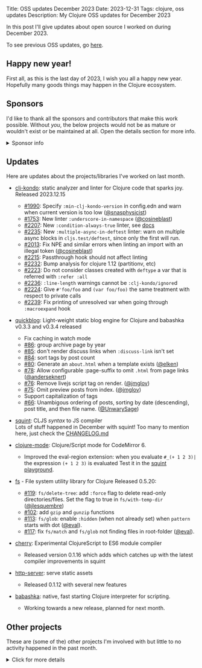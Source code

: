 Title: OSS updates December 2023
Date: 2023-12-31
Tags: clojure, oss updates
Description: My Clojure OSS updates for December 2023

In this post I'll give updates about open source I worked on during December 2023.

To see previous OSS updates, go [here](https://blog.michielborkent.nl/tags/oss-updates.html).

## Happy new year!

First all, as this is the last day of 2023, I wish you all a happy new
year. Hopefully many goods things may happen in the Clojure ecosystem.

## Sponsors

I'd like to thank all the sponsors and contributors that make this work
possible. Without _you_, the below projects would not be as mature or wouldn't
exist or be maintained at all.
Open the details section for more info.

<details>
<summary>Sponsor info</summary>
Top sponsors:

- [Clojurists Together](https://clojuriststogether.org/)
- [Roam Research](https://roamresearch.com/)
- [Nextjournal](https://nextjournal.com/)
- [Toyokumo](https://toyokumo.co.jp/)
- [Cognitect](https://www.cognitect.com/)
- [Kepler16](https://kepler16.com/)
- [Pitch](https://github.com/pitch-io)

If you want to ensure that the projects I work on are sustainably maintained,
you can sponsor this work in the following ways. Thank you!

- [Github Sponsors](https://github.com/sponsors/borkdude)
- The [Babaska](https://opencollective.com/babashka) or [Clj-kondo](https://opencollective.com/clj-kondo) OpenCollective
- [Ko-fi](https://ko-fi.com/borkdude)
- [Patreon](https://www.patreon.com/borkdude)
- [Clojurists Together](https://www.clojuriststogether.org/)

If you're used to sponsoring through some other means which isn't listed above, please get in touch.

On to the projects that I've been working on!
</details>

<!--

sources: https://github.com/borkdude
local ~/dev and ~/dev/babashka dir (since github doesn't show all repos)

-->

## Updates

Here are updates about the projects/libraries I've worked on last month.

- [clj-kondo](https://github.com/clj-kondo/clj-kondo): static analyzer and linter for Clojure code that sparks joy.
  Released 2023.12.15
  - [#1990](https://github.com/clj-kondo/clj-kondo/issues/1990): Specify `:min-clj-kondo-version` in config.edn and warn when current version is too low ([@snasphysicist](https://github.com/snasphysicist))
  - [#1753](https://github.com/clj-kondo/clj-kondo/issues/1753): New linter `:underscore-in-namespace` ([@cosineblast](https://github.com/cosineblast))
  - [#2207](https://github.com/clj-kondo/clj-kondo/issues/2207): New `:condition-always-true` linter, see [docs](doc/linters.md)
  - [#2235](https://github.com/clj-kondo/clj-kondo/issues/2235): New
    `:multiple-async-in-deftest` linter: warn on multiple async blocks in
    `cljs.test/deftest`, since only the first will run.
  - [#2013](https://github.com/clj-kondo/clj-kondo/issues/2013): Fix NPE and similar errors when linting an import with an illegal token ([@cosineblast](https://github.com/cosineblast))
  - [#2215](https://github.com/clj-kondo/clj-kondo/issues/2215): Passthrough hook should not affect linting
  - [#2232](https://github.com/clj-kondo/clj-kondo/issues/2232): Bump analysis for clojure 1.12 (partitionv, etc)
  - [#2223](https://github.com/clj-kondo/clj-kondo/issues/2223): Do not consider classes created with `deftype` a var that is referred with `:refer :all`
  - [#2236](https://github.com/clj-kondo/clj-kondo/issues/2236): `:line-length` warnings cannot be `:clj-kondo/ignore`d
  - [#2224](https://github.com/clj-kondo/clj-kondo/issues/2224): Give `#'foo/foo` and `(var foo/foo)` the same treatment with respect to private calls
  - [#2239](https://github.com/clj-kondo/clj-kondo/issues/2239): Fix printing of unresolved var when going through `:macroexpand` hook

- [quickblog](https://github.com/borkdude/quickblog): Light-weight static blog engine for Clojure and babashka
  v0.3.3 and v0.3.4 released
  - Fix caching in watch mode
  - [#86](https://github.com/borkdude/quickblog/issues/86): group archive page by year
  - [#85](https://github.com/borkdude/quickblog/issues/85): don't render discuss links when `:discuss-link` isn't set
  - [#84](https://github.com/borkdude/quickblog/issues/84): sort tags by post count
  - [#80](https://github.com/borkdude/quickblog/issues/80): Generate an `about.html` when a template exists ([@elken](https://github.com/elken))
  - [#78](https://github.com/borkdude/quickblog/issues/78): Allow configurable :page-suffix to omit `.html` from page links ([@anderseknert](https://github.com/anderseknert))
  - [#76](https://github.com/borkdude/quickblog/pull/76): Remove livejs script tag
    on render. ([@jmglov](https://github.com/jmglov))
  - [#75](https://github.com/borkdude/quickblog/pull/75): Omit preview posts from
    index. ([@jmglov](https://github.com/jmglov))
  - Support capitalization of tags
  - [#66](https://github.com/borkdude/quickblog/issues/66): Unambigous ordering of posts, sorting by date (descending), post title, and then file name.  ([@UnwarySage](https://github.com/UnwarySage))

- [squint](https://github.com/squint-cljs/squint): CLJS _syntax_ to JS compiler
  <br>Lots of stuff happened in December with squint! Too many to mention here, just check the [CHANGELOG.md](https://github.com/squint-cljs/squint/blob/main/CHANGELOG.md)

- [clojure-mode](https://github.com/nextjournal/clojure-mode): Clojure/Script mode for CodeMirror 6.
  - Improved the eval-region extension: when you evaluate `#_(+ 1 2 3)|` the expression `(+ 1 2 3)` is evaluated
    Test it in the [squint playground](https://squint-cljs.github.io/squint/?repl=true&src=I18oKyAxIDIgMyk%3D).

- [fs](https://github.com/babashka/fs) - File system utility library for Clojure
  Released 0.5.20:
  - [#119](https://github.com/babashka/fs/issues/119): `fs/delete-tree`: add `:force` flag to delete read-only directories/files. Set the flag to true in  `fs/with-temp-dir` ([@jlesquembre](https://github.com/jlesquembre))
  - [#102](https://github.com/babashka/fs/issues/102): add `gzip` and `gunzip` functions
  - [#113](https://github.com/babashka/fs/issues/113): `fs/glob`: enable `:hidden` (when not already set) when `pattern` starts with dot ([@eval](https://github.com/eval)).
  - [#117](https://github.com/babashka/fs/issues/117): fix `fs/match` and `fs/glob` not finding files in root-folder ([@eval](https://github.com/eval)).

- [cherry](https://github.com/squint-cljs/cherry): Experimental ClojureScript to ES6 module compiler
  - Released version 0.1.16 which adds which catches up with the latest compiler improvements in squint

- [http-server](https://github.com/babashka/http-server): serve static assets
  - Released 0.1.12 with several new features

- [babashka](https://github.com/babashka/babashka): native, fast starting Clojure interpreter for scripting.
  - Working towards a new release, planned for next month.

## Other projects

These are (some of the) other projects I'm involved with but little to no activity
happened in the past month.

<details>
<summary>Click for more details</summary>
- [neil](https://github.com/babashka/neil): A CLI to add common aliases and features to deps.edn-based projects

- [CLI](https://github.com/babashka/cli): Turn Clojure functions into CLIs!

- [squint-macros](https://github.com/squint-cljs/squint-macros): a couple of
  macros that stand-in for
  [applied-science/js-interop](https://github.com/applied-science/js-interop)
  and [promesa](https://github.com/funcool/promesa) to make CLJS projects
  compatible with squint and/or cherry.

- [sci.configs](https://github.com/babashka/sci.configs): A collection of ready to be used SCI configs.

- [grasp](https://github.com/borkdude/grasp): Grep Clojure code using clojure.spec regexes

- [lein-clj-kondo](https://github.com/clj-kondo/lein-clj-kondo): a leiningen plugin for clj-kondo

- [http-kit](https://github.com/http-kit/http-kit): Simple, high-performance event-driven HTTP client+server for Clojure.

- [http-client](https://github.com/babashka/http-client): babashka's http-client

- [nbb](https://github.com/babashka/nbb): Scripting in Clojure on Node.js using SCI

- [deps.clj](https://github.com/borkdude/deps.clj): A faithful port of the clojure CLI bash script to Clojure

- [babashka.nrepl](https://github.com/babashka/babashka.nrepl): The nREPL server from babashka as a library, so it can be used from other SCI-based CLIs

- [rewrite-edn](https://github.com/borkdude/rewrite-edn): Utility lib on top of
  rewrite-clj with common operations to update EDN while preserving whitespace
  and comments
- [tools-deps-native](https://github.com/babashka/tools-deps-native) and [tools.bbuild](https://github.com/babashka/tools.bbuild): use tools.deps directly from babashka
- [jet](https://github.com/borkdude/jet): CLI to transform between JSON, EDN, YAML and Transit using Clojure
- [quickdoc](https://github.com/borkdude/quickdoc): Quick and minimal API doc generation for Clojure
- [pod-babashka-go-sqlite3](https://github.com/babashka/pod-babashka-go-sqlite3): A babashka pod for interacting with sqlite3
- [pod-babashka-fswatcher](https://github.com/babashka/pod-babashka-fswatcher): babashka filewatcher pod
- [edamame](https://github.com/borkdude/edamame): Configurable EDN/Clojure parser with location metadata
- [lein2deps](https://github.com/borkdude/lein2deps): leiningen to deps.edn converter
- [scittle](https://github.com/babashka/scittle): Execute Clojure(Script) directly from browser script tags via SCI
- [sql pods](https://github.com/babashka/babashka-sql-pods): babashka pods for SQL databases
- [cljs-showcase](https://github.com/borkdude/cljs-showcase): Showcase CLJS libs using SCI
- [process](https://github.com/babashka/process): Clojure library for shelling out / spawning sub-processes
- [babashka.book](https://github.com/babashka/book): Babashka manual
- [instaparse-bb](https://github.com/babashka/instaparse-bb)
- [rewrite-clj](https://github.com/clj-commons/rewrite-clj): Rewrite Clojure code and edn
- [pod-babashka-buddy](https://github.com/babashka/pod-babashka-buddy): A pod around buddy core (Cryptographic Api for Clojure).
- [gh-release-artifact](https://github.com/borkdude/gh-release-artifact): Upload artifacts to Github releases idempotently
- [carve](https://github.com/borkdude/carve) - Remove unused Clojure vars
- [4ever-clojure](https://github.com/oxalorg/4ever-clojure) - Pure CLJS version of 4clojure, meant to run forever!
- [pod-babashka-lanterna](https://github.com/babashka/pod-babashka-lanterna): Interact with clojure-lanterna from babashka
- [joyride](https://github.com/BetterThanTomorrow/joyride): VSCode CLJS scripting and REPL (via [SCI](https://github.com/babashka/sci))
- [clj2el](https://borkdude.github.io/clj2el/): transpile Clojure to elisp
- [deflet](https://github.com/borkdude/deflet): make let-expressions REPL-friendly!
- [babashka.json](https://github.com/babashka/json): babashka JSON library/adapter
- [deps.add-lib](https://github.com/borkdude/deps.add-lib): Clojure 1.12's add-lib feature for leiningen and/or other environments without a specific version of the clojure CLI

</details>

